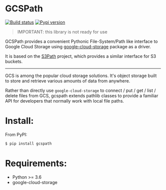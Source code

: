# GCSPath

[![Build status](https://travis-ci.org/justindujardin/gcspath.svg?branch=master)](https://travis-ci.org/justindujardin/gcspath)
[![Pypi version](https://badgen.net/pypi/v/gcspath)](https://pypi.org/project/gcspath/)

> IMPORTANT: this library is not ready for use

GCSPath provides a convenient Pythonic File-System/Path like interface to Google Cloud Storage using [google-cloud-storage](https://pypi.org/project/google-cloud-storage/) package as a driver.

It is based on the [S3Path](https://github.com/liormizr/s3path) project, which provides a similar interface for S3 buckets.

---

GCS is among the popular cloud storage solutions. It's object storage built to store and retrieve various amounts of data from anywhere.

Rather than directly use `google-cloud-storage` to connect / put / get / list / delete files from GCS, gcspath extends pathlib classes to provide a familiar API for developers that normally work with local file paths.

# Install:

From PyPI:

```bash
$ pip install gcspath
```

# Requirements:

- Python >= 3.6
- google-cloud-storage
